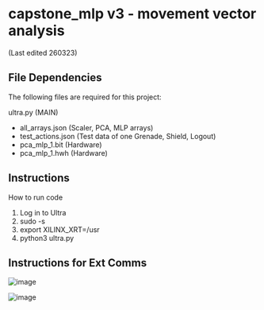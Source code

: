 # capstone_mlp v3 - movement vector analysis

(Last edited 260323)

## File Dependencies

The following files are required for this project:

ultra.py (MAIN) 
- all_arrays.json (Scaler, PCA, MLP arrays)
- test_actions.json (Test data of one Grenade, Shield, Logout)
- pca_mlp_1.bit (Hardware)
- pca_mlp_1.hwh (Hardware)

## Instructions

How to run code

1. Log in to Ultra
2. sudo -s
3. export XILINX_XRT=/usr
4. python3 ultra.py

## Instructions for Ext Comms

![image](https://user-images.githubusercontent.com/24263853/227785317-bc19a23a-e920-4279-828f-0fbff27af7ff.png)

![image](https://user-images.githubusercontent.com/24263853/227785277-90e0dd91-4821-4d44-a474-874cc2f8732b.png)
